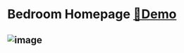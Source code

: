 # Bedroom Homepage [🌈Demo](https://ssr0095.github.io/Bedroom-web/)


![image](https://github.com/user-attachments/assets/70678b3e-4658-4315-9461-210266545fc6)
---
